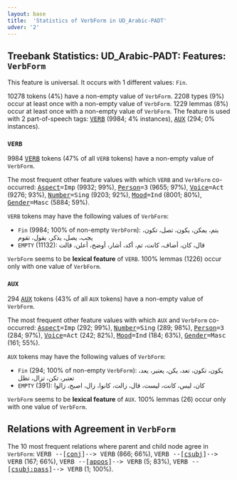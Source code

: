 ```yaml
---
layout: base
title:  'Statistics of VerbForm in UD_Arabic-PADT'
udver: '2'
---
```


## Treebank Statistics: UD_Arabic-PADT: Features: `VerbForm`

This feature is universal.
It occurs with 1 different values: `Fin`.

10278 tokens (4%) have a non-empty value of `VerbForm`.
2208 types (9%) occur at least once with a non-empty value of `VerbForm`.
1229 lemmas (8%) occur at least once with a non-empty value of `VerbForm`.
The feature is used with 2 part-of-speech tags: <tt><a href="ar_padt-pos-VERB.html">VERB</a></tt> (9984; 4% instances), <tt><a href="ar_padt-pos-AUX.html">AUX</a></tt> (294; 0% instances).

### `VERB`

9984 <tt><a href="ar_padt-pos-VERB.html">VERB</a></tt> tokens (47% of all `VERB` tokens) have a non-empty value of `VerbForm`.

The most frequent other feature values with which `VERB` and `VerbForm` co-occurred: <tt><a href="ar_padt-feat-Aspect.html">Aspect</a></tt><tt>=Imp</tt> (9932; 99%), <tt><a href="ar_padt-feat-Person.html">Person</a></tt><tt>=3</tt> (9655; 97%), <tt><a href="ar_padt-feat-Voice.html">Voice</a></tt><tt>=Act</tt> (9276; 93%), <tt><a href="ar_padt-feat-Number.html">Number</a></tt><tt>=Sing</tt> (9203; 92%), <tt><a href="ar_padt-feat-Mood.html">Mood</a></tt><tt>=Ind</tt> (8001; 80%), <tt><a href="ar_padt-feat-Gender.html">Gender</a></tt><tt>=Masc</tt> (5884; 59%).

`VERB` tokens may have the following values of `VerbForm`:

* `Fin` (9984; 100% of non-empty `VerbForm`): يتم، يمكن، يكون، تصل، تكون، يجب، يصل، يذكر، يقول، تقوم
* `EMPTY` (11132): قال، كان، أضاف، كانت، تم، أكد، أشار، أوضح، أعلن، قالت

`VerbForm` seems to be **lexical feature** of `VERB`. 100% lemmas (1226) occur only with one value of `VerbForm`.

### `AUX`

294 <tt><a href="ar_padt-pos-AUX.html">AUX</a></tt> tokens (43% of all `AUX` tokens) have a non-empty value of `VerbForm`.

The most frequent other feature values with which `AUX` and `VerbForm` co-occurred: <tt><a href="ar_padt-feat-Aspect.html">Aspect</a></tt><tt>=Imp</tt> (292; 99%), <tt><a href="ar_padt-feat-Number.html">Number</a></tt><tt>=Sing</tt> (289; 98%), <tt><a href="ar_padt-feat-Person.html">Person</a></tt><tt>=3</tt> (284; 97%), <tt><a href="ar_padt-feat-Voice.html">Voice</a></tt><tt>=Act</tt> (242; 82%), <tt><a href="ar_padt-feat-Mood.html">Mood</a></tt><tt>=Ind</tt> (184; 63%), <tt><a href="ar_padt-feat-Gender.html">Gender</a></tt><tt>=Masc</tt> (161; 55%).

`AUX` tokens may have the following values of `VerbForm`:

* `Fin` (294; 100% of non-empty `VerbForm`): يكون، تكون، تعد، يكن، يعتبر، يعد، تعتبر، تكن، تزال، تظل
* `EMPTY` (391): كان، ليس، كانت، ليست، قال، زالت، كانوا، زال، اصبح، زالوا

`VerbForm` seems to be **lexical feature** of `AUX`. 100% lemmas (26) occur only with one value of `VerbForm`.

## Relations with Agreement in `VerbForm`

The 10 most frequent relations where parent and child node agree in `VerbForm`:
<tt>VERB --[<tt><a href="ar_padt-dep-conj.html">conj</a></tt>]--> VERB</tt> (866; 66%),
<tt>VERB --[<tt><a href="ar_padt-dep-csubj.html">csubj</a></tt>]--> VERB</tt> (167; 66%),
<tt>VERB --[<tt><a href="ar_padt-dep-appos.html">appos</a></tt>]--> VERB</tt> (5; 83%),
<tt>VERB --[<tt><a href="ar_padt-dep-csubj-pass.html">csubj:pass</a></tt>]--> VERB</tt> (1; 100%).

